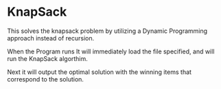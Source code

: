 # KnapSack
This solves the knapsack problem by utilizing a Dynamic Programming approach instead of recursion. 

When the Program runs It will immediately load the file specified, and will run the KnapSack algorthim.

Next it will output the optimal solution with the winning items that correspond to the solution.
